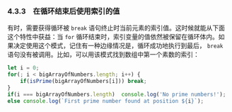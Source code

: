 ### 4.3.3　在循环结束后使用索引的值

有时，需要获得循环被 `break` 语句终止时当前元素的索引值。这时候就能从下面这个特性中获益：当 `for` 循环结束时，索引变量的值依然被保留在循环体内。如果决定使用这个模式，记住有一种边缘情况是，循环成功地执行到最后， `break` 语句没有被调用。比如，可以用该模式找到数组中第一个素数的索引：

```javascript
let i = 0;
for(; i < bigArrayOfNumbers.length; i++) {
    if(isPrime(bigArrayOfNumbers[i])) break;
}
if(i === bigArrayOfNumbers.length)  console.log('No prime numbers!');
else console.log(`First prime number found at position ${i}`);
```

